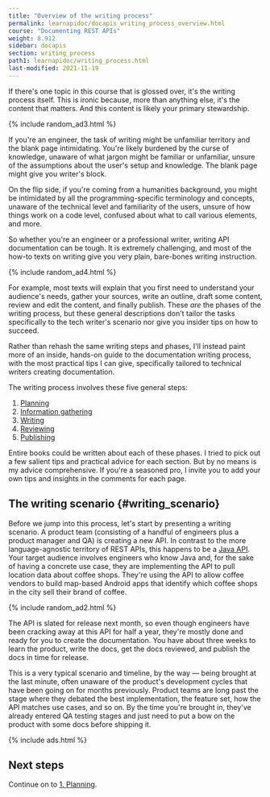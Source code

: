 ```yaml
---
title: "Overview of the writing process"
permalink: learnapidoc/docapis_writing_process_overview.html
course: "Documenting REST APIs"
weight: 8.912
sidebar: docapis
section: writing_process
path1: learnapidoc/writing_process.html
last-modified: 2021-11-19
---
```


If there's one topic in this course that is glossed over, it's the writing process itself. This is ironic because, more than anything else, it's the content that matters. And this content is likely your primary stewardship.

{% include random_ad3.html %}

If you're an engineer, the task of writing might be unfamiliar territory and the blank page intimidating. You're likely burdened by the curse of knowledge, unaware of what jargon might be familiar or unfamiliar, unsure of the assumptions about the user's setup and knowledge. The blank page might give you writer's block.

On the flip side, if you're coming from a humanities background, you might be intimidated by all the programming-specific terminology and concepts, unaware of the technical level and familiarity of the users, unsure of how things work on a code level, confused about what to call various elements, and more.

So whether you're an engineer or a professional writer, writing API documentation can be tough. It is extremely challenging, and most of the how-to texts on writing give you very plain, bare-bones writing instruction.

{% include random_ad4.html %}

For example, most texts will explain that you first need to understand your audience's needs, gather your sources, write an outline, draft some content, review and edit the content, and finally publish. These *are* the phases of the writing process, but these general descriptions don't tailor the tasks specifically to the tech writer's scenario nor give you insider tips on how to succeed.

Rather than rehash the same writing steps and phases, I'll instead paint more of an inside, hands-on guide to the documentation writing process, with the most practical tips I can give, specifically tailored to technical writers creating documentation.

The writing process involves these five general steps:

1. [Planning](docapis_planning.html)
2. [Information gathering](docapis_information_gathering.html)
3. [Writing](docapis_writing.html)
4. [Reviewing](docapis_reviewing.html)
5. [Publishing](docapis_publishing.html)

Entire books could be written about each of these phases. I tried to pick out a few salient tips and practical advice for each section. But by no means is my advice comprehensive. If you're a seasoned pro, I invite you to add your own tips and insights in the comments for each page.

## The writing scenario {#writing_scenario}

Before we jump into this process, let's start by presenting a writing scenario. A product team (consisting of a handful of engineers plus a product manager and QA) is creating a new API. In contrast to the more language-agnostic territory of REST APIs, this happens to be a [Java API](https://idratherbewriting.com/learnapidoc/nativelibraryapis.html). Your target audience involves engineers who know Java and, for the sake of having a concrete use case, they are implementing the API to pull location data about coffee shops. They're using the API to allow coffee vendors to build map-based Android apps that identify which coffee shops in the city sell their brand of coffee.

{% include random_ad2.html %}

The API is slated for release next month, so even though engineers have been cracking away at this API for half a year, they're mostly done and ready for you to create the documentation. You have about three weeks to learn the product, write the docs, get the docs reviewed, and publish the docs in time for release.

This is a very typical scenario and timeline, by the way &mdash; being brought at the last minute, often unaware of the product's development cycles that have been going on for months previously. Product teams are long past the stage where they debated the best implementation, the feature set, how the API matches use cases, and so on. By the time you're brought in, they've already entered QA testing stages and just need to put a bow on the product with some docs before shipping it.

{% include ads.html %}


## Next steps

Continue on to [1. Planning](docapis_planning.html).
